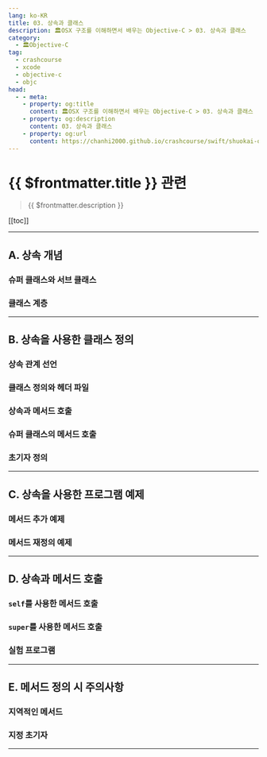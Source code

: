```yaml
---
lang: ko-KR
title: 03. 상속과 클래스
description: 🏛OSX 구조를 이해하면서 배우는 Objective-C > 03. 상속과 클래스
category:
  - 🏛Objective-C
tag: 
  - crashcourse
  - xcode
  - objective-c
  - objc
head:
  - - meta:
    - property: og:title
      content: 🏛OSX 구조를 이해하면서 배우는 Objective-C > 03. 상속과 클래스
    - property: og:description
      content: 03. 상속과 클래스
    - property: og:url
      content: https://chanhi2000.github.io/crashcourse/swift/shuokai-objc/03.html
---
```


# {{ $frontmatter.title }} 관련

> {{ $frontmatter.description }}

[[toc]]

---

## A. 상속 개념

### 슈퍼 클래스와 서브 클래스

### 클래스 계층

---

## B. 상속을 사용한 클래스 정의

### 상속 관계 선언

### 클래스 정의와 헤더 파일

### 상속과 메서드 호출

### 슈퍼 클래스의 메서드 호출

### 초기자 정의

---

## C. 상속을 사용한 프로그램 예제

### 메서드 추가 예제

### 메서드 재정의 예제

---

## D. 상속과 메서드 호출

### `self`를 사용한 메서드 호출

### `super`를 사용한 메서드 호출

### 실험 프로그램

---

## E. 메서드 정의 시 주의사항

### 지역적인 메서드

### 지정 초기자

---

<TagLinks />
